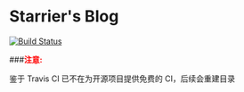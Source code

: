 # Starrier's Blog

[![Build Status](https://travis-ci.com/Starrier/starrier.github.io.svg?branch=master)](https://travis-ci.com/Starrier/starrier.github.io)

###**<font color=red>注意:</font>**

鉴于 Travis CI  已不在为开源项目提供免费的 CI，后续会重建目录


